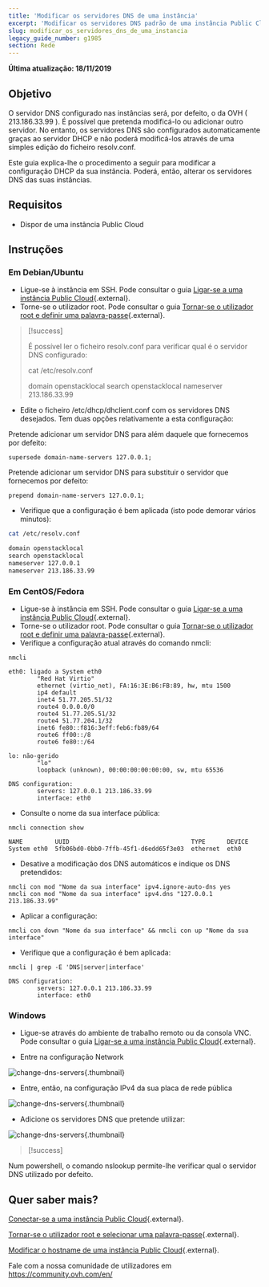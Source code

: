 ```yaml
---
title: 'Modificar os servidores DNS de uma instância'
excerpt: 'Modificar os servidores DNS padrão de uma instância Public Cloud'
slug: modificar_os_servidores_dns_de_uma_instancia
legacy_guide_number: g1985
section: Rede
---
```


**Última atualização: 18/11/2019**

## Objetivo

O servidor DNS configurado nas instâncias será, por defeito, o da OVH ( 213.186.33.99 ). É possível que pretenda modificá-lo ou adicionar outro servidor. No entanto, os servidores DNS são configurados automaticamente graças ao servidor DHCP e não poderá modificá-los através de uma simples edição do ficheiro resolv.conf.

Este guia explica-lhe o procedimento a seguir para modificar a configuração DHCP da sua instância. Poderá, então, alterar os servidores DNS das suas instâncias.


## Requisitos
- Dispor de uma instância Public Cloud

## Instruções

### Em Debian/Ubuntu

- Ligue-se à instância em SSH. Pode consultar o guia [Ligar-se a uma instância Public Cloud](https://docs.ovh.com/pt/public-cloud/primeira-conexao/){.external}.
- Torne-se o utilizador root. Pode consultar o guia [Tornar-se o utilizador root e definir uma palavra-passe](https://docs.ovh.com/pt/public-cloud/tornar-se_root_e_definir_uma_palavra-passe/){.external}.

> [!success]
>
> É possível ler o ficheiro resolv.conf para verificar qual é o servidor DNS configurado:
> 
> cat /etc/resolv.conf
> 
> 
> domain openstacklocal
> search openstacklocal
> nameserver 213.186.33.99
>

- Edite o ficheiro /etc/dhcp/dhclient.conf com os servidores DNS desejados.
Tem duas opções relativamente a esta configuração:

Pretende adicionar um servidor DNS para além daquele que fornecemos por defeito:
  
```
supersede domain-name-servers 127.0.0.1;
```

Pretende adicionar um servidor DNS para substituir o servidor que fornecemos por defeito:
    
```
prepend domain-name-servers 127.0.0.1;
```
 
- Verifique que a configuração é bem aplicada (isto pode demorar vários minutos):

```bash
cat /etc/resolv.conf

domain openstacklocal
search openstacklocal
nameserver 127.0.0.1
nameserver 213.186.33.99
```

### Em CentOS/Fedora

- Ligue-se à instância em SSH. Pode consultar o guia [Ligar-se a uma instância Public Cloud](https://docs.ovh.com/pt/public-cloud/primeira-conexao/){.external}.
- Torne-se o utilizador root. Pode consultar o guia [Tornar-se o utilizador root e definir uma palavra-passe](https://docs.ovh.com/pt/public-cloud/tornar-se_root_e_definir_uma_palavra-passe/){.external}.
- Verifique a configuração atual através do comando nmcli:

```
nmcli
 
eth0: ligado a System eth0
        "Red Hat Virtio"
        ethernet (virtio_net), FA:16:3E:B6:FB:89, hw, mtu 1500
        ip4 default
        inet4 51.77.205.51/32
        route4 0.0.0.0/0
        route4 51.77.205.51/32
        route4 51.77.204.1/32
        inet6 fe80::f816:3eff:feb6:fb89/64
        route6 ff00::/8
        route6 fe80::/64
 
lo: não-gerido
        "lo"
        loopback (unknown), 00:00:00:00:00:00, sw, mtu 65536
 
DNS configuration:
        servers: 127.0.0.1 213.186.33.99
        interface: eth0
```
- Consulte o nome da sua interface pública:

```
nmcli connection show
 
NAME         UUID                                  TYPE      DEVICE
System eth0  5fb06bd0-0bb0-7ffb-45f1-d6edd65f3e03  ethernet  eth0
```
- Desative a modificação dos DNS automáticos e indique os DNS pretendidos:

```
nmcli con mod "Nome da sua interface" ipv4.ignore-auto-dns yes
nmcli con mod "Nome da sua interface" ipv4.dns "127.0.0.1 213.186.33.99"
```
- Aplicar a configuração:

```
nmcli con down "Nome da sua interface" && nmcli con up "Nome da sua interface"
```
- Verifique que a configuração é bem aplicada:

```
nmcli | grep -E 'DNS|server|interface'
 
DNS configuration:
        servers: 127.0.0.1 213.186.33.99
        interface: eth0
```

### Windows

- Ligue-se através do ambiente de trabalho remoto ou da consola VNC. Pode consultar o guia [Ligar-se a uma instância Public Cloud](https://docs.ovh.com/pt/public-cloud/primeira-conexao/){.external}.

- Entre na configuração Network

![change-dns-servers](images/changednsservers1.png){.thumbnail}

- Entre, então, na configuração IPv4 da sua placa de rede pública

![change-dns-servers](images/changednsservers2.png){.thumbnail}

- Adicione os servidores DNS que pretende utilizar:

![change-dns-servers](images/changednsservers3.png){.thumbnail}

> [!success]
>
Num powershell, o comando nslookup permite-lhe verificar qual o servidor DNS utilizado por defeito.
>

## Quer saber mais?

[Conectar-se a uma instância Public Cloud](https://docs.ovh.com/pt/public-cloud/primeira-conexao/){.external}.

[Tornar-se o utilizador root e selecionar uma palavra-passe](https://docs.ovh.com/pt/public-cloud/tornar-se_root_e_definir_uma_palavra-passe/){.external}.

[Modificar o hostname de uma instância Public Cloud](https://docs.ovh.com/pt/public-cloud/modificar-hostname-de-uma-instancia/){.external}.

Fale com a nossa comunidade de utilizadores em <https://community.ovh.com/en/>